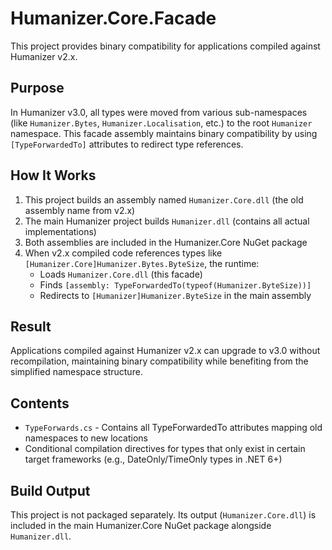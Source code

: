 # Humanizer.Core.Facade

This project provides binary compatibility for applications compiled against Humanizer v2.x.

## Purpose

In Humanizer v3.0, all types were moved from various sub-namespaces (like `Humanizer.Bytes`, `Humanizer.Localisation`, etc.) to the root `Humanizer` namespace. This facade assembly maintains binary compatibility by using `[TypeForwardedTo]` attributes to redirect type references.

## How It Works

1. This project builds an assembly named `Humanizer.Core.dll` (the old assembly name from v2.x)
2. The main Humanizer project builds `Humanizer.dll` (contains all actual implementations)
3. Both assemblies are included in the Humanizer.Core NuGet package
4. When v2.x compiled code references types like `[Humanizer.Core]Humanizer.Bytes.ByteSize`, the runtime:
   - Loads `Humanizer.Core.dll` (this facade)
   - Finds `[assembly: TypeForwardedTo(typeof(Humanizer.ByteSize))]`
   - Redirects to `[Humanizer]Humanizer.ByteSize` in the main assembly

## Result

Applications compiled against Humanizer v2.x can upgrade to v3.0 without recompilation, maintaining binary compatibility while benefiting from the simplified namespace structure.

## Contents

- `TypeForwards.cs` - Contains all TypeForwardedTo attributes mapping old namespaces to new locations
- Conditional compilation directives for types that only exist in certain target frameworks (e.g., DateOnly/TimeOnly types in .NET 6+)

## Build Output

This project is not packaged separately. Its output (`Humanizer.Core.dll`) is included in the main Humanizer.Core NuGet package alongside `Humanizer.dll`.
